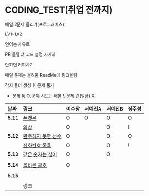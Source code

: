 # CODING_TEST(취업 전까지)
매일 2문제 올리기(프로그래머스)


LV1~LV2


언어는 자유로 


PR 올릴 떄 코드 설명 자세히


안하면 커피사기

매일 문제는 올려둠 ReadMe에 링크올림

각자 폴더 생성 후 문제 풀기

- 문제 품 O, 문제 시도는 해봄 !, 문제 런(벌금) X

| 날짜 | 링크 | 이수창 | 서예진A | 서예진B | 장주성 |
| :----------|:----------|:----------| :----------| :----------| :----------|
| **5.11**| [폰켓몬](https://school.programmers.co.kr/learn/courses/30/lessons/1845)| O | O | O |O |
| | [의상](https://school.programmers.co.kr/learn/courses/30/lessons/42578) | O |  | O | ! |
| **5.12**|  [완주하지 못한 선수](https://school.programmers.co.kr/learn/courses/30/lessons/42576) | O |  | O | O |
| |   [전화번호 목록](https://school.programmers.co.kr/learn/courses/30/lessons/42577) | O |  | O | ! |
| **5.13**| [같은 숫자는 싫어](https://school.programmers.co.kr/learn/courses/30/lessons/12906) | O |  | O |  |  |
| |  |   |  |  |  |
| **5.14**| [올바른 괄호](https://school.programmers.co.kr/learn/courses/30/lessons/12909)| O |  |  |  |
| |    |  |  |  |  |
| **5.15**|   |  |  |  |  |
| |    |  |  |  |  |
| |  링크 |  |  |  |  |
